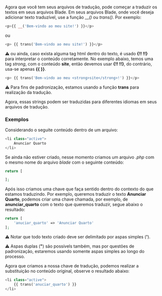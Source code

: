 Agora que você tem seus arquivos de tradução, pode começar a traduzir os textos em seus arquivos Blade. Em seus arquivos Blade, onde você deseja adicionar texto traduzível, use a função ___()_ ou _trans()_. Por exemplo:

```php
<p>{{ __('Bem-vindo ao meu site!') }}</p>
```

ou

```php
<p> {{ trans('Bem-vindo ao meu site!') }}</p>
```

⚠️ ou ainda, caso exista alguma tag html dentro do texto, é usado __{!! !!}__ para interpretar o conteúdo corretamente. No exemplo abaixo, temos uma tag _strong_, com o conteúdo **site**, então devemos usar __{!! !!}__, do contrário, usa-se apenas __{{ }}__.

```php
<p> {{ trans('Bem-vindo ao meu <strong>site</strong>!') }}</p>
```

⚠️ Para fins de padronização, estamos usando a função **trans** para realização da tradução.

Agora, essas strings podem ser traduzidas para diferentes idiomas em seus arquivos de tradução.

### Exemplos

Considerando o seguite conteúdo dentro de um arquivo:

```php
<li class="active">
    Anunciar Quarto
</li>
```

Se ainda não estiver criado, nesse momento criamos um arquivo _.php_ com o mesmo nome do arquivo _blade_ com o seguinte conteúdo:

```php
return [

];
```

Após isso criamos uma chave que faça sentido dentro do contexto do que estamos traduzindo. Por exemplo, queremos traduzir o texto __Anunciar Quarto__, podemos criar uma chave chamada, por exemplo, de __anunciar_quarto__ com o texto que queremos traduzir, segue abaixo o resultado:

```php
return [
    'anuciar_quarto' => 'Anunciar Quarto'
];
```

⚠️ Notar que todo texto criado deve ser delimitado por aspas simples (**'**).

⚠️ Aspas duplas (**"**) são possívels também, mas por questões de padronização, estaremos usando somente aspas simples ao longo do processo.

Agora que criamos a nossa chave de tradução, podemos realizar a substituição no conteúdo original, observe o resultado abaixo:

```php
<li class="active">
    {{ trans('anuciar_quarto') }}
</li>
```
